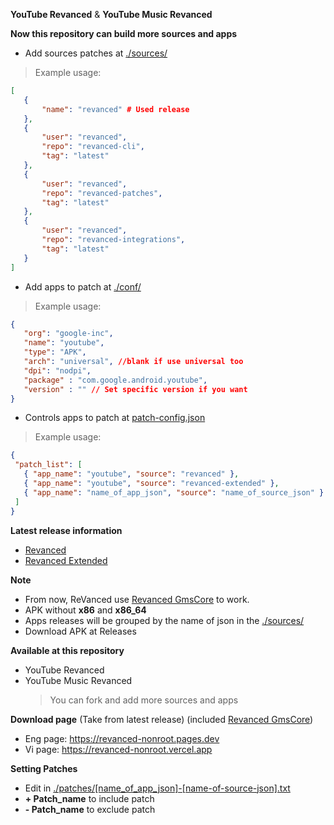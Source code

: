 **YouTube Revanced** & **YouTube Music Revanced**

**Now this repository can build more sources and apps**
 - Add sources patches at [./sources/](./sources)
 > Example usage:
 ```json
 [
    {
        "name": "revanced" # Used release 
    },
    {
        "user": "revanced",
        "repo": "revanced-cli",
        "tag": "latest"
    },
    {
        "user": "revanced",
        "repo": "revanced-patches",
        "tag": "latest"
    },
    {
        "user": "revanced",
        "repo": "revanced-integrations",
        "tag": "latest"
    }
]
```
 - Add apps to patch at [./conf/](./conf)
 > Example usage:
 ```json
 {
    "org": "google-inc",
    "name": "youtube",
    "type": "APK", 
    "arch": "universal", //blank if use universal too
    "dpi": "nodpi",
    "package" : "com.google.android.youtube",
    "version" : "" // Set specific version if you want 
}
``` 
 - Controls apps to patch at [patch-config.json](patch-config.json)
 > Example usage:
 ```json
 {
  "patch_list": [
    { "app_name": "youtube", "source": "revanced" },
    { "app_name": "youtube", "source": "revanced-extended" },
    { "app_name": "name_of_app_json", "source": "name_of_source_json" }
  ]
}
```

**Latest release information**
  - [Revanced](https://github.com/revanced/revanced-patches/releases/latest)
  - [Revanced Extended](https://github.com/inotia00/revanced-patches/releases/latest)

**Note**
  - From now, ReVanced use [Revanced GmsCore](https://github.com/revanced/gmscore) to work.
  - APK without **x86** and **x86_64**
  - Apps releases will be grouped by the name of json in the [./sources/](./sources)
  - Download APK at Releases

**Available at this repository**
 - YouTube Revanced
 - YouTube Music Revanced
   > You can fork and add more sources and apps

**Download page** (Take from latest release) (included [Revanced GmsCore](https://github.com/revanced/gmscore))
  - Eng page: https://revanced-nonroot.pages.dev
  - Vi page: https://revanced-nonroot.vercel.app

**Setting Patches**
 - Edit in [./patches/[name_of_app_json]-[name-of-source-json].txt](./patches/)   
 - **+ Patch_name** to include patch
 - **- Patch_name** to exclude patch 
